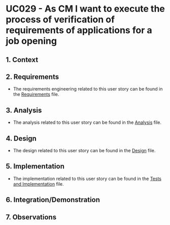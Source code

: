 # UC029 - As CM I want to execute the process of verification of requirements of applications for a job opening

## 1. Context

## 2. Requirements

* The requirements engineering related to this user story can be found in the [Requirements](01.requirements-engineering/Readme.md) file.

## 3. Analysis

* The analysis related to this user story can be found in the [Analysis](02.analysis/Readme.md) file.

## 4. Design

* The design related to this user story can be found in the [Design](03.design/Readme.md) file.

## 5. Implementation

* The implementation related to this user story can be found in the [Tests and Implementation](04.test-and-implementation/Readme.md) file.

## 6. Integration/Demonstration

## 7. Observations